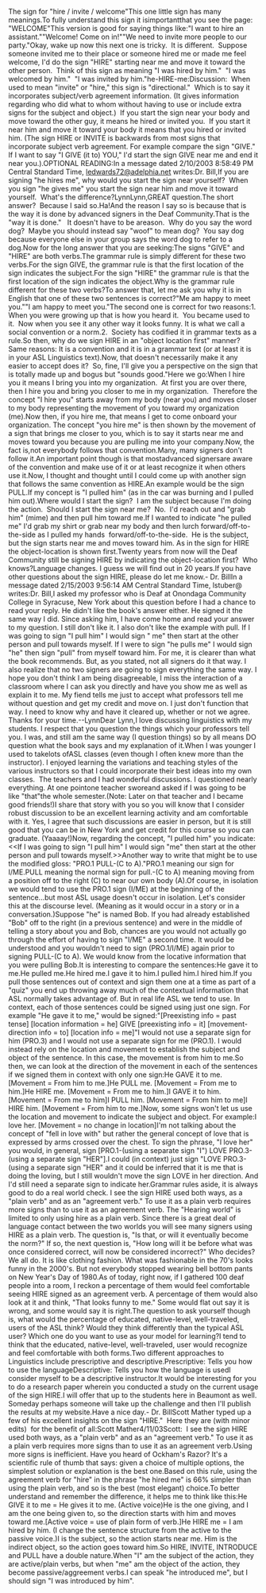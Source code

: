 The sign for "hire / invite / welcome"This one little sign has many meanings.To fully understand this sign it isimportantthat you see the page: "WELCOME"This version is good for saying things like:"I want to hire an assistant.""Welcome! Come on in!""We need to invite more people to our party."Okay, wake up now this next one is tricky.  It is different.  
	Suppose someone invited me to their place or someone hired me or made me 
	feel welcome, I'd do the sign "HIRE" starting near me and move it toward the 
	other person.  Think of this sign as meaning "I was hired by him."  
	"I was welcomed by him."  "I was invited by him."he-HIRE-me:Discussion:  When used to mean "invite" or "hire," 
	this sign is "directional."  Which is to say it
  incorporates subject/verb agreement information. (It gives information 
	regarding who did what to whom without having to use or include extra signs for the subject and
  object.)  If you start the sign near your body and move toward the other
  guy, it means he hired or invited you.  If you start it near him and move
  it toward your body it means that you hired or invited him. (The sign HIRE or
  INVITE is backwards from most signs that incorporate subject verb agreement.
  For example compare the sign "GIVE."  If I want to say "I
  GIVE (it to) YOU," I'd start the sign GIVE near me and end it near you.).OPTIONAL READING:In a message dated 2/10/2003 8:58:49 PM Central Standard Time, ledwards72@adelphia.net 
    writes:Dr.
    Bill,If you are signing "he hires me", why would you start the sign 
    near yourself?  When you sign "he gives me" you start the sign near him and 
    move it toward yourself.  What's the difference?LynnLynn,GREAT question.The short answer?  Because I said so.Ha!And the reason I say so is because that is the way it is done by advanced 
	signers in the Deaf Community.That is the "way it is done."   It doesn't have to be areason.  
	Why do you say the word dog?  Maybe you should instead say "woof" to 
	mean dog?  You say dog because everyone else in your group says the 
	word dog to refer to a dog.Now for the long answer that you are seeking:The signs "GIVE" and "HIRE" are both verbs.The grammar rule is simply different for these two verbs.For the sign GIVE, the grammar rule is that the first location of the sign 
    indicates the subject.For the sign "HIRE" the grammar rule is that the first location of the sign 
    indicates the object.Why is the grammar rule different for these two verbs?To answer that, let me ask you why it is in English that one of these two 
    sentences is correct?"Me am happy to meet you.""I am happy to meet you."The second one is correct for two reasons:1. When you were growing up that is how you heard it.  You became used to 
    it.  Now when you see it any other way it looks funny. It is what we call a 
    social convention or a norm.2.  Society has codified it in grammar texts as a rule.So then, why do we sign HIRE in an "object location first" manner?Same reasons: It is a convention and it is in a grammar text (or at least it 
    is in your ASL Linguistics text).Now, that doesn't necessarily make it any easier to accept does it?  So, 
    fine, I'll give you a perspective on the sign that is totally made up and 
    bogus but "sounds good."Here we go:When I hire you it means I bring you into my organization.  At first you are 
    over there, then I hire you and bring you closer to me in my organization.  
    Therefore the concept "I hire you" starts away from my body (near you) and 
    moves closer to my body representing the movement of you toward my 
    organization (me).Now then, if you hire me, that means I get to come onboard your 
    organization. The concept "you hire me" is then shown by the movement of a 
    sign that brings me closer to you, which is to say it starts near me and 
    moves toward you because you are pulling me into your company.Now, the fact is,not everybody follows that convention.Many, many signers 
    don't follow it.An important point though is that mostadvanced signersare 
    aware of the convention and make use of it or at least recognize it when 
	others use it.Now, I thought and thought until I could come up with another sign that 
    follows the same convention as HIRE.An example would be the sign PULL.If my concept is "I pulled him" (as in the car was burning and I pulled him 
    out).Where would I start the sign?  I am the subject because I'm doing the 
    action.  Should I start the sign near me?  No.  I'd reach out and "grab him" 
    (mime) and then pull him toward me.If I wanted to indicate "he pulled me" I'd grab my shirt or grab near my 
    body and then lurch forward/off-to-the-side as I pulled my hands  
    forward/off-to-the-side.  He is the subject, but the sign starts near me and 
    moves toward him. As in the sign for HIRE the object-location is shown 
    first.Twenty years from now will the Deaf Community still be signing HIRE by 
    indicating the object-location first?  Who knows?Language changes. I guess 
    we will find out in 20 years.If you have other questions about the sign HIRE, please do let me know.- Dr.
    BillIn a message dated 2/15/2003 9:56:14 AM Central Standard Time, lstuber@ 
    writes:Dr.
    Bill,I asked my professor who is Deaf at Onondaga Community College in Syracuse, 
    New York about this question before I had a chance to read your reply. He 
    didn't like the book's answer either. He signed it the same way I did. Since 
    asking him, I have come home and read your answer to my question. I still 
    don't like it. I also don't like the example with pull. If I was going to 
    sign "I pull him" I would sign " me" then start at the other person and pull 
    towards myself. If I were to sign "he pulls me" I would sign "he" then sign 
    "pull" from myself toward him. For me, it is clearer than what the book 
    recommends. But, as you stated, not all signers do it that way. I also 
    realize that no two signers are going to sign everything the same way. I 
    hope you don't think I am being disagreeable, I miss the interaction of a 
    classroom where I can ask you directly and have you show me as well as 
    explain it to me. My fiend tells me just to accept what professors tell me 
    without question and get my credit and move on. I just don't function that 
    way. I need to know why and have it cleared up, whether or not we agree. 
    Thanks for your time.--LynnDear Lynn,I love discussing linguistics with my students. I respect that you question 
    the things which your professors tell you. I was, and still am the same way (I 
    question things) so by all means DO question what the book says and my 
    explanation of it.When I was younger I used to takelots ofASL classes (even though I 
	often knew more than the instructor). I enjoyed learning the variations and 
	teaching styles of the various instructors so that I could incorporate their 
	best ideas into my own classes.  The teachers and I had wonderful 
    discussions. I questioned nearly everything. At one pointone teacher sworeand 
    asked if I was going to be like "that"the whole semester.(Note: Later on that teacher and I became good friends!)I share that story with you so you will know that I consider robust 
    discussion to be an excellent learning activity and am comfortable with it. 
    Yes, I agree that such discussions are easier in person, but it is still 
    good that you can be in New York and get credit for this course so you can 
    graduate. (Yaaaay!)Now, regarding the concept, "I pulled him" you indicate:<<If I was going to sign "I pull him" I would sign "me" then start at the 
    other person and pull towards myself.>>Another way to write that might be to use the modified gloss: "PRO.1 PULL-(C 
    to A)."PRO.1 meaning our sign for I/ME.PULL meaning the normal sign for pull.-(C to A) meaning moving from a position off to the right (C) to near our 
    own body (A).Of course, in isolation we would tend to use the PRO.1 sign (I/ME) at the 
    beginning of the sentence...but most ASL usage doesn't occur in isolation. 
    Let's consider this at the discourse level. (Meaning as it would occur in a 
    story or in a conversation.)Suppose "he" is named Bob. If you had already established "Bob" off to the 
    right (in a previous sentence) and were in the middle of telling a story 
    about you and Bob, chances are you would not actually go through the effort 
    of having to sign "I/ME" a second time. It would be understood and you 
    wouldn't need to sign (PRO.1/I/ME) again prior to signing PULL-(C to A). We 
    would know from the locative information that you were pulling Bob.It is interesting to compare the sentences:He gave it to me.He pulled me.He hired me.I gave it to him.I pulled him.I hired him.If you pull those sentences out of context and sign them one at a time as 
    part of a "quiz" you end up throwing away much of the contextual information 
    that ASL normally takes advantage of. But in real life ASL we tend to use. 
    In context, each of those sentences could be signed using just one sign. For 
    example "He gave it to me," would be signed:"[Preexisting info = past tense] [location information = he] GIVE 
    [preexisting info = it] [movement-direction info = to] [location info = me]"I would not use a separate sign for him (PRO.3) and I would not use a 
    separate sign for me (PRO.1). I would instead rely on the location and 
    movement to establish the subject and object of the sentence. In this case, 
    the movement is from him to me.So then, we can look at the direction of the movement in each of the 
    sentences if we signed them in context with only one sign:He GAVE it to me. [Movement = From him to me.]He PULL me. [Movement = From me to him.]He HIRE me. [Movement = From me to him.]I GAVE it to him. [Movement = From me to him]I PULL him. [Movement = From him to me]I HIRE him. [Movement = From him to me.]Now, some signs won't let us use the location and movement to indicate the 
    subject and object. For example:I love her. [Movement = no change in location]I'm not talking about the concept of "fell in love with" but rather the 
    general concept of love that is expressed by arms crossed over the chest. To 
    sign the phrase, "I love her" you would, in general, sign [PRO.1-(using a 
    separate sign "I") LOVE PRO.3-(using a separate sign "HER"].I could (in context) just sign "LOVE PRO.3-(using a separate sign "HER" and 
    it could be inferred that it is me that is doing the loving, but I still 
    wouldn't move the sign LOVE in her direction. And I'd still need a separate 
    sign to indicate her.Grammar rules aside, it is always good to do a real world check. I see the 
    sign HIRE used both ways, as a "plain verb" and as an "agreement verb." To 
    use it as a plain verb requires more signs than to use it as an agreement 
    verb. The "Hearing world" is limited to only using hire as a plain verb. 
    Since there is a great deal of language contact between the two worlds you 
    will see many signers using HIRE as a plain verb. The question is, "Is that, 
    or will it eventually become the norm?" If so, the next question is, "How 
    long will it be before what was once considered correct, will now be 
    considered incorrect?" Who decides? We all do. It is like clothing fashion. 
    What was fashionable in the 70's looks funny in the 2000's. But not 
    everybody stopped wearing bell bottom pants on New Year's Day of 1980.As of today, right now, if I gathered 100 deaf people into a room, I reckon 
    a percentage of them would feel comfortable seeing HIRE signed as an 
    agreement verb. A percentage of them would also look at it and think, "That 
    looks funny to me." Some would flat out say it is wrong, and some would say 
    it is right.The question to ask yourself though is, what would the percentage of 
    educated, native-level, well-traveled, users of the ASL think? Would they 
    think differently than the typical ASL user? Which one do you want to use as 
    your model for learning?I tend to think that the educated, native-level, well-traveled, user would 
    recognize and feel comfortable with both forms.Two different approaches to Linguistics include prescriptive and 
    descriptive.Prescriptive: Tells you how to use the languageDescriptive: Tells you how the language is usedI consider myself to be a descriptive instructor.It would be interesting for you to do a research paper wherein you conducted 
    a study on the current usage of the sign HIRE.I will offer that up to the students here in Beaumont as well. Someday 
	perhaps someone will take up the challenge and then I'll publish the results at my 
    website.Have a nice day.- Dr. BillScott Mather typed up a few of his 
  excellent insights on the sign "HIRE."  Here they are (with minor edits)  
  for the benefit of all:Scott Mather4/11/03Scott:  I see the sign HIRE used both 
    ways, as a "plain verb" and as an "agreement verb." To use it as a plain 
    verb requires more signs than to use it as an agreement verb.Using more signs is inefficient. Have you heard of Ockham's Razor? It's a 
    scientific rule of thumb that says: given a choice of multiple options, the 
    simplest solution or explanation is the best one.Based on this rule, using the agreement verb for "hire" in the phrase "he 
    hired me" is 66% simpler than using the plain verb, and so is the best (most 
    elegant) choice.To better understand and remember the difference, it helps me to think like 
    this:He GIVE it to me = He gives it to me. (Active voice)He is the one giving, and I am the one being given to, so the direction 
    starts with him and moves toward me.[Active voice = use of plain form of verb.]He HIRE me = I am hired by him. (I change the sentence structure from the 
    active to the passive voice.)I is the subject, so the action starts near me. Him is the indirect object, 
    so the action goes toward him.So HIRE, INVITE, INTRODUCE and PULL have a double nature.When "I" am the subject of the action, they are active/plain verbs, but when 
    "me" am the object of the action, they become passive/aggreement verbs.I can speak "he introduced me", but I should sign "I was introduced by him".